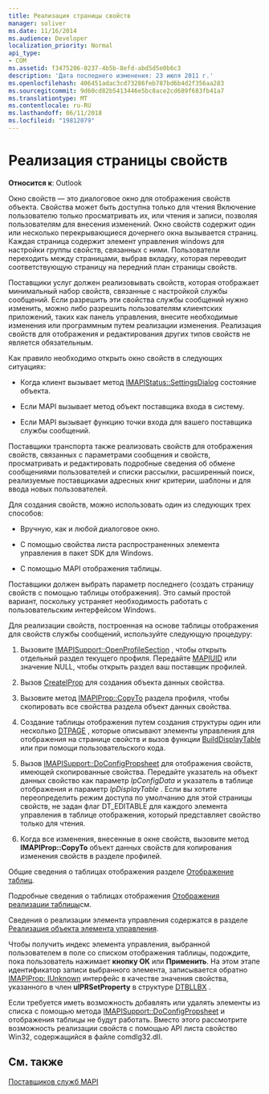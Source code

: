 ```yaml
---
title: Реализация страницы свойств
manager: soliver
ms.date: 11/16/2014
ms.audience: Developer
localization_priority: Normal
api_type:
- COM
ms.assetid: f3475206-0237-4b5b-8efd-abd5d5e0b6c3
description: 'Дата последнего изменения: 23 июля 2011 г.'
ms.openlocfilehash: 406451adac3cd73286feb787bd6b4d2f356aa283
ms.sourcegitcommit: 9d60cd82b5413446e5bc8ace2cd689f683fb41a7
ms.translationtype: MT
ms.contentlocale: ru-RU
ms.lasthandoff: 06/11/2018
ms.locfileid: "19812079"
---
```

# <a name="property-sheet-implementation"></a>Реализация страницы свойств

  
  
**Относится к**: Outlook 
  
Окно свойств — это диалоговое окно для отображения свойств объекта. Свойства может быть доступна только для чтения Включение пользователю только просматривать их, или чтения и записи, позволяя пользователям для внесения изменений. Окно свойств содержит один или несколько перекрывающиеся дочернего окна вызывается страниц. Каждая страница содержит элемент управления windows для настройки группы свойств, связанных с ними. Пользователи переходить между страницами, выбрав вкладку, которая переводит соответствующую страницу на передний план страницы свойств.
  
Поставщики услуг должен реализовывать свойств, которая отображает минимальный набор свойств, связанные с настройкой службы сообщений. Если разрешить эти свойства службы сообщений нужно изменить, можно либо разрешить пользователям клиентских приложений, таких как панель управления, внесите необходимые изменения или программным путем реализации изменения. Реализация свойств для отображения и редактирования других типов свойств не является обязательным. 
  
Как правило необходимо открыть окно свойств в следующих ситуациях:
  
- Когда клиент вызывает метод [IMAPIStatus::SettingsDialog](imapistatus-settingsdialog.md) состояние объекта. 
    
- Если MAPI вызывает метод объект поставщика входа в систему.
    
- Если MAPI вызывает функцию точки входа для вашего поставщика службы сообщений.
    
Поставщики транспорта также реализовать свойств для отображения свойств, связанных с параметрами сообщения и свойств, просматривать и редактировать подробные сведения об обмене сообщениями пользователей и списки рассылки, расширенный поиск, реализуемые поставщиками адресных книг критерии, шаблоны и для ввода новых пользователей.
  
Для создания свойств, можно использовать один из следующих трех способов:
  
- Вручную, как и любой диалоговое окно.
    
- С помощью свойства листа распространенных элемента управления в пакет SDK для Windows.
    
- С помощью MAPI отображения таблицы.
    
Поставщики должен выбрать параметр последнего (создать страницу свойств с помощью таблицы отображения). Это самый простой вариант, поскольку устраняет необходимость работать с пользовательским интерфейсом Windows. 
  
Для реализации свойств, построенная на основе таблицы отображения для свойств службы сообщений, используйте следующую процедуру:
  
1. Вызовите [IMAPISupport::OpenProfileSection](imapisupport-openprofilesection.md) , чтобы открыть отдельный раздел текущего профиля. Передайте [MAPIUID](mapiuid.md) или значение NULL, чтобы открыть раздел ваш поставщик профилей. 
    
2. Вызов [CreateIProp](createiprop.md) для создания объекта данных свойства. 
    
3. Вызовите метод [IMAPIProp::CopyTo](imapiprop-copyto.md) раздела профиля, чтобы скопировать все свойства раздела объект данных свойства. 
    
4. Создание таблицы отображения путем создания структуры один или несколько [DTPAGE](dtpage.md) , которые описывают элементы управления для отображения на странице свойств и вызов функции [BuildDisplayTable](builddisplaytable.md) или при помощи пользовательского кода. 
    
5. Вызов [IMAPISupport::DoConfigPropsheet](imapisupport-doconfigpropsheet.md) для отображения свойств, имеющей скопированные свойства. Передайте указатель на объект данных свойство как параметр _lpConfigData_ и указатель в таблице отображения и параметр _lpDisplayTable_ . Если вы хотите переопределить режим доступа по умолчанию для этой страницы свойств, не задан флаг DT_EDITABLE для каждого элемента управления в таблице отображения, который представляет свойство только для чтения. 
    
6. Когда все изменения, внесенные в окне свойств, вызовите метод **IMAPIProp::CopyTo** объект данных свойств для копирования изменения свойств в разделе профилей. 
    
Общие сведения о таблицах отображения разделе [Отображение таблиц](display-tables.md). 
  
Подробные сведения о таблицах отображения [Отображения реализации таблицы](display-table-implementation.md)см. 
  
Сведения о реализации элемента управления содержатся в разделе [Реализация объекта элемента управления](control-object-implementation.md).
  
Чтобы получить индекс элемента управления, выбранной пользователем в поле со списком отображения таблицы, подождите, пока пользователь нажимает **кнопку ОК** или **Применить**. На этом этапе идентификатор записи выбранного элемента, записывается обратно [IMAPIProp: IUnknown](imapipropiunknown.md) интерфейс в качестве значения свойства, указанного в член **ulPRSetProperty** в структуре [DTBLLBX](dtbllbx.md) . 
  
Если требуется иметь возможность добавлять или удалять элементы из списка с помощью метода [IMAPISupport::DoConfigPropsheet](imapisupport-doconfigpropsheet.md) и отображения таблицы не будут работать. Вместо этого рассмотрите возможность реализации свойств с помощью API листа свойство Win32, содержащийся в файле comdlg32.dll. 
  
## <a name="see-also"></a>См. также



[Поставщиков служб MAPI](mapi-service-providers.md)

